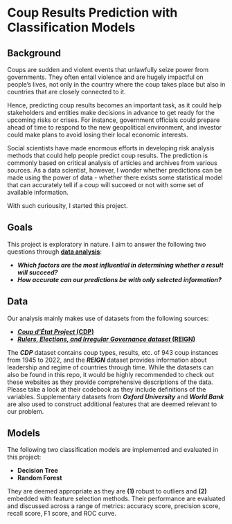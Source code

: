 # Coup Results Prediction with Classification Models

## Background

Coups are sudden and violent events that unlawfully seize power from governments. They often entail violence and are hugely impactful on people’s lives, not only in the country where the coup takes place but also in countries that are closely connected to it.

Hence, predicting coup results becomes an important task, as it could help stakeholders and entities make decisions in advance to get ready for the upcoming risks or crises. For instance, government officials could prepare ahead of time to respond to the new geopolitical environment, and investor could make plans to avoid losing their local economic interests.

Social scientists have made enormous efforts in developing risk analysis methods that could help people predict coup results. The prediction is commonly based on critical analysis of articles and archives from various sources. As a data scientist, however, I wonder whether predictions can be made using the power of data - whether there exists some statistical model that can accurately tell if a coup will succeed or not with some set of available information.

With such curiousity, I started this project.

## Goals

This project is exploratory in nature. I aim to answer the following two questions through [__data analysis__](https://github.com/sjwan01/coup-results-prediction-with-classification-models/blob/main/Coup%20Results%20Prediction.ipynb):
- __*Which factors are the most influential in determining whether a result will succeed?*__
- __*How accurate can our predictions be with only selected information?*__

## Data

Our analysis mainly makes use of datasets from the following sources:
- [**_Coup d'État Project_ (CDP)**](https://clinecenter.illinois.edu/project/research-themes/democracy-and-development/coup-detat-project)
- [**_Rulers, Elections, and Irregular Governance dataset_ (REIGN)**](https://oefdatascience.github.io/REIGN.github.io/menu/reign_current.html)

The _**CDP**_ dataset contains coup types, results, etc. of 943 coup instances from 1945 to 2022, and the _**REIGN**_ dataset provides information about leadership and regime of countries through time. While the datasets can also be found in this repo, it would be highly recommended to check out these websites as they provide comprehensive descriptions of the data. Please take a look at their codebook as they include definitions of the variables. Supplementary datasets from _**Oxford University**_ and _**World Bank**_ are also used to construct additional features that are deemed relevant to our problem.

## Models

The following two classification models are implemented and evaluated in this project:
- __Decision Tree__
- __Random Forest__

They are deemed appropriate as they are __(1)__ robust to outliers and __(2)__ embedded with feature selection methods. Their performance are evaluated and discussed across a range of metrics: accuracy score, precision score, recall score, F1 score, and ROC curve.
